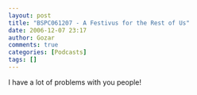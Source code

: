 ```yaml
---
layout: post
title: "BSPC061207 - A Festivus for the Rest of Us"
date: 2006-12-07 23:17
author: Gozar
comments: true
categories: [Podcasts]
tags: []
---
```

I have a lot of problems with you people!
